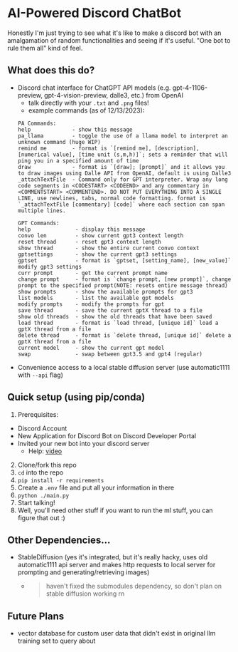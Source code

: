 # AI-Powered Discord ChatBot
Honestly I'm just trying to see what it's like to make a discord bot with an amalgamation of random functionalities and seeing if it's useful. "One bot to rule them all" kind of feel.

## What does this do?
- Discord chat interface for ChatGPT API models (e.g. gpt-4-1106-preview, gpt-4-vision-preview, dalle3, etc.) from OpenAI
  - talk directly with your `.txt` and `.png` files!
  - example commands (as of 12/13/2023):
  ```
  PA Commands:
  help             - show this message
  pa_llama         - toggle the use of a llama model to interpret an unknown command (huge WIP)
  remind me        - format is `[remind me], [description], [numerical value], [time unit (s,m,h)]`; sets a reminder that will ping you in a specified amount of time
  draw             - format is `[draw]; [prompt]` and it allows you to draw images using Dalle API from OpenAI, default is using Dalle3
  _attachTextFile  - Command only for GPT interpreter. Wrap any long code segments in <CODESTART> <CODEEND> and any commentary in <COMMENTSTART> <COMMENTEND>. DO NOT PUT EVERYTHING INTO A SINGLE LINE, use newlines, tabs, normal code formatting. format is `_attachTextFile [commentary] [code]` where each section can span multiple lines.

  GPT Commands:
  help              - display this message
  convo len         - show current gpt3 context length
  reset thread      - reset gpt3 context length
  show thread       - show the entire current convo context
  gptsettings       - show the current gpt3 settings
  gptset            - format is `gptset, [setting_name], [new_value]` modify gpt3 settings
  curr prompt       - get the current prompt name
  change prompt     - format is `change prompt, [new prompt]`, change prompt to the specified prompt(NOTE: resets entire message thread)
  show prompts      - show the available prompts for gpt3
  list models       - list the available gpt models
  modify prompts    - modify the prompts for gpt
  save thread       - save the current gptX thread to a file
  show old threads  - show the old threads that have been saved
  load thread       - format is `load thread, [unique id]` load a gptX thread from a file
  delete thread     - format is `delete thread, [unique id]` delete a gptX thread from a file
  current model     - show the current gpt model
  swap              - swap between gpt3.5 and gpt4 (regular)
  ```
- Convenience access to a local stable diffusion server (use automatic1111 with `--api` flag)

## Quick setup (using pip/conda)
1. Prerequisites:
 - Discord Account
 - New Application for Discord Bot on Discord Developer Portal
 - Invited your new bot into your discord server
   - Help: [video](https://www.youtube.com/watch?v=hoDLj0IzZMU) 
2. Clone/fork this repo
3. `cd` into the repo
4. `pip install -r requirements`
6. Create a `.env` file and put all your information in there
7. `python ./main.py`
8. Start talking!
9. Well, you'll need other stuff if you want to run the ml stuff, you can figure that out :)

## Other Dependencies...
- StableDiffusion (yes it's integrated, but it's really hacky, uses old automatic1111 api server and makes http requests to local server for prompting and generating/retrieving images)
  - > haven't fixed the submodules dependency, so don't plan on stable diffusion working rn

## Future Plans
- vector database for custom user data that didn't exist in original llm training set to query about